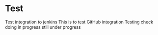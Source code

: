 # Test
Test integration to jenkins
This is to test GitHub integration
Testing check doing in progress
still under progress
